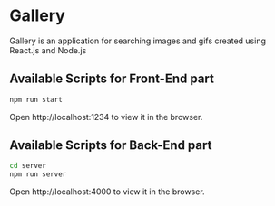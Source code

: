 # Gallery

Gallery is an application for searching images and gifs created using React.js and Node.js

## Available Scripts for Front-End part

```bash
npm run start
```
Open http://localhost:1234 to view it in the browser.

## Available Scripts for Back-End part

```bash
cd server
npm run server
```
Open http://localhost:4000 to view it in the browser.

